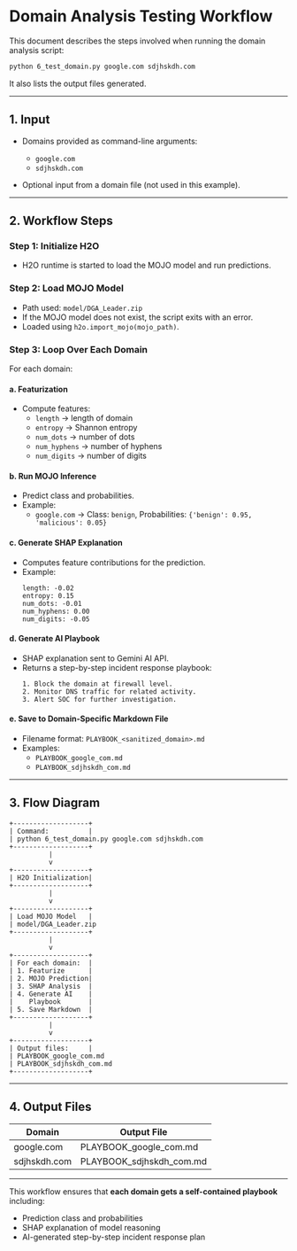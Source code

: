 # Domain Analysis Testing Workflow

This document describes the steps involved when running the domain analysis script:

```bash
python 6_test_domain.py google.com sdjhskdh.com
```

It also lists the output files generated.

---

## 1. Input

- Domains provided as command-line arguments:
  - `google.com`
  - `sdjhskdh.com`

- Optional input from a domain file (not used in this example).

---

## 2. Workflow Steps

### Step 1: Initialize H2O
- H2O runtime is started to load the MOJO model and run predictions.

### Step 2: Load MOJO Model
- Path used: `model/DGA_Leader.zip`
- If the MOJO model does not exist, the script exits with an error.
- Loaded using `h2o.import_mojo(mojo_path)`.

### Step 3: Loop Over Each Domain
For each domain:

#### a. Featurization
- Compute features:
  - `length` → length of domain
  - `entropy` → Shannon entropy
  - `num_dots` → number of dots
  - `num_hyphens` → number of hyphens
  - `num_digits` → number of digits

#### b. Run MOJO Inference
- Predict class and probabilities.
- Example:  
  - `google.com` → Class: `benign`, Probabilities: `{'benign': 0.95, 'malicious': 0.05}`

#### c. Generate SHAP Explanation
- Computes feature contributions for the prediction.
- Example:
  ```
  length: -0.02
  entropy: 0.15
  num_dots: -0.01
  num_hyphens: 0.00
  num_digits: -0.05
  ```

#### d. Generate AI Playbook
- SHAP explanation sent to Gemini AI API.
- Returns a step-by-step incident response playbook:
  ```
  1. Block the domain at firewall level.
  2. Monitor DNS traffic for related activity.
  3. Alert SOC for further investigation.
  ```

#### e. Save to Domain-Specific Markdown File
- Filename format: `PLAYBOOK_<sanitized_domain>.md`
- Examples:
  - `PLAYBOOK_google_com.md`
  - `PLAYBOOK_sdjhskdh_com.md`

---

## 3. Flow Diagram

```
+-------------------+
| Command:          |
| python 6_test_domain.py google.com sdjhskdh.com
+-------------------+
          |
          v
+-------------------+
| H2O Initialization|
+-------------------+
          |
          v
+-------------------+
| Load MOJO Model   |
| model/DGA_Leader.zip
+-------------------+
          |
          v
+-------------------+
| For each domain:  |
| 1. Featurize      |
| 2. MOJO Prediction|
| 3. SHAP Analysis  |
| 4. Generate AI    |
|    Playbook       |
| 5. Save Markdown  |
+-------------------+
          |
          v
+-------------------+
| Output files:     |
| PLAYBOOK_google_com.md
| PLAYBOOK_sdjhskdh_com.md
+-------------------+
```

---

## 4. Output Files

| Domain          | Output File                  |
|-----------------|------------------------------|
| google.com      | PLAYBOOK_google_com.md       |
| sdjhskdh.com    | PLAYBOOK_sdjhskdh_com.md    |

---

This workflow ensures that **each domain gets a self-contained playbook** including:

- Prediction class and probabilities
- SHAP explanation of model reasoning
- AI-generated step-by-step incident response plan

